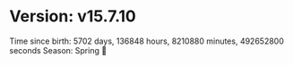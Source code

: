 # Version: v15.7.10
Time since birth: 5702 days, 136848 hours, 8210880 minutes, 492652800 seconds
Season: Spring 🌸
